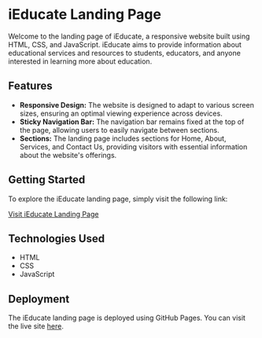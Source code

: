 # iEducate Landing Page

Welcome to the landing page of iEducate, a responsive website built using HTML, CSS, and JavaScript. iEducate aims to provide information about educational services and resources to students, educators, and anyone interested in learning more about education.

## Features

- **Responsive Design:** The website is designed to adapt to various screen sizes, ensuring an optimal viewing experience across devices.
- **Sticky Navigation Bar:** The navigation bar remains fixed at the top of the page, allowing users to easily navigate between sections.
- **Sections:** The landing page includes sections for Home, About, Services, and Contact Us, providing visitors with essential information about the website's offerings.

## Getting Started

To explore the iEducate landing page, simply visit the following link:

[Visit iEducate Landing Page](https://pulkit-1110.github.io/iEducate)

## Technologies Used

- HTML
- CSS
- JavaScript

## Deployment

The iEducate landing page is deployed using GitHub Pages. You can visit the live site [here](https://pulkit-1110.github.io/iEducate).
